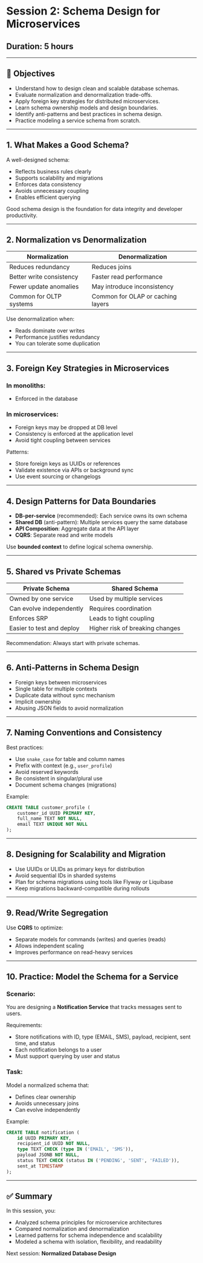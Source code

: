 # Session 2: Schema Design for Microservices

## Duration: 5 hours

---

## 🧠 Objectives

- Understand how to design clean and scalable database schemas.
- Evaluate normalization and denormalization trade-offs.
- Apply foreign key strategies for distributed microservices.
- Learn schema ownership models and design boundaries.
- Identify anti-patterns and best practices in schema design.
- Practice modeling a service schema from scratch.

---

## 1. What Makes a Good Schema?

A well-designed schema:
- Reflects business rules clearly
- Supports scalability and migrations
- Enforces data consistency
- Avoids unnecessary coupling
- Enables efficient querying

Good schema design is the foundation for data integrity and developer productivity.

---

## 2. Normalization vs Denormalization

| Normalization                           | Denormalization                           |
|----------------------------------------|--------------------------------------------|
| Reduces redundancy                     | Reduces joins                               |
| Better write consistency               | Faster read performance                     |
| Fewer update anomalies                 | May introduce inconsistency                 |
| Common for OLTP systems                | Common for OLAP or caching layers           |

Use denormalization when:
- Reads dominate over writes
- Performance justifies redundancy
- You can tolerate some duplication

---

## 3. Foreign Key Strategies in Microservices

### In monoliths:
- Enforced in the database

### In microservices:
- Foreign keys may be dropped at DB level
- Consistency is enforced at the application level
- Avoid tight coupling between services

Patterns:
- Store foreign keys as UUIDs or references
- Validate existence via APIs or background sync
- Use event sourcing or changelogs

---

## 4. Design Patterns for Data Boundaries

- **DB-per-service** (recommended): Each service owns its own schema
- **Shared DB** (anti-pattern): Multiple services query the same database
- **API Composition**: Aggregate data at the API layer
- **CQRS**: Separate read and write models

Use **bounded context** to define logical schema ownership.

---

## 5. Shared vs Private Schemas

| Private Schema             | Shared Schema              |
|----------------------------|----------------------------|
| Owned by one service       | Used by multiple services  |
| Can evolve independently   | Requires coordination      |
| Enforces SRP               | Leads to tight coupling    |
| Easier to test and deploy  | Higher risk of breaking changes |

Recommendation: Always start with private schemas.

---

## 6. Anti-Patterns in Schema Design

- Foreign keys between microservices
- Single table for multiple contexts
- Duplicate data without sync mechanism
- Implicit ownership
- Abusing JSON fields to avoid normalization

---

## 7. Naming Conventions and Consistency

Best practices:
- Use `snake_case` for table and column names
- Prefix with context (e.g., `user_profile`)
- Avoid reserved keywords
- Be consistent in singular/plural use
- Document schema changes (migrations)

Example:

```sql
CREATE TABLE customer_profile (
    customer_id UUID PRIMARY KEY,
    full_name TEXT NOT NULL,
    email TEXT UNIQUE NOT NULL
);
```

---

## 8. Designing for Scalability and Migration

- Use UUIDs or ULIDs as primary keys for distribution
- Avoid sequential IDs in sharded systems
- Plan for schema migrations using tools like Flyway or Liquibase
- Keep migrations backward-compatible during rollouts

---

## 9. Read/Write Segregation

Use **CQRS** to optimize:

- Separate models for commands (writes) and queries (reads)
- Allows independent scaling
- Improves performance on read-heavy services

---

## 10. Practice: Model the Schema for a Service

### Scenario:

You are designing a **Notification Service** that tracks messages sent to users.

Requirements:
- Store notifications with ID, type (EMAIL, SMS), payload, recipient, sent time, and status
- Each notification belongs to a user
- Must support querying by user and status

### Task:

Model a normalized schema that:
- Defines clear ownership
- Avoids unnecessary joins
- Can evolve independently

Example:

```sql
CREATE TABLE notification (
    id UUID PRIMARY KEY,
    recipient_id UUID NOT NULL,
    type TEXT CHECK (type IN ('EMAIL', 'SMS')),
    payload JSONB NOT NULL,
    status TEXT CHECK (status IN ('PENDING', 'SENT', 'FAILED')),
    sent_at TIMESTAMP
);
```

---

## ✅ Summary

In this session, you:

- Analyzed schema principles for microservice architectures
- Compared normalization and denormalization
- Learned patterns for schema independence and scalability
- Modeled a schema with isolation, flexibility, and readability

Next session: **Normalized Database Design**
